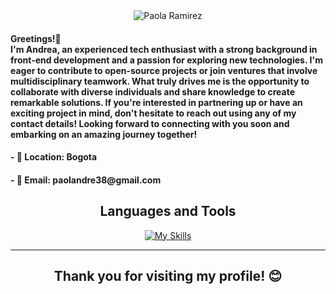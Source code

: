  <div align="center">
  <img src="https://github.com/paolandre/paolandre/assets/129551206/42d32622-36ba-4f6d-a133-032648ccc8cc" alt="Paola Ramirez" style="max-width: 100%;">
</div>

<div>
    <h4>Greetings!👋 <br>
     I'm Andrea, an experienced tech enthusiast with a strong background in front-end development and a passion for exploring new technologies. I'm eager to contribute to open-source projects or join ventures that involve multidisciplinary teamwork. What truly drives me is the opportunity to collaborate with diverse individuals and share knowledge to create remarkable solutions. If you're interested in partnering up or have an exciting project in mind, don't hesitate to reach out using any of my contact details! Looking forward to connecting with you soon and embarking on an amazing journey together!</h4>
    <h4>- 📍 Location: Bogota</h4>
    <h4>- 📧 Email: paolandre38@gmail.com</h4>
</div>

  <h2 align="center">Languages and Tools</h2>
  <div align="center">
    <a align="center" href="https://skillicons.dev/icons?i=javascript,html,css,discord,figma,firebase,git,github,nodejs,photoshop,replit,vercel,vscode,wordpress&theme=light" target="_blank">
      <img align="center" src="https://skillicons.dev/icons?i=javascript,html,css,discord,figma,firebase,git,github,nodejs,photoshop,replit,vercel,vscode,wordpress&theme=light" alt="My Skills">
    </a>
  </div>
  <hr>
  <h2 align="center">Thank you for visiting my profile! 😊</h2>
</body>

